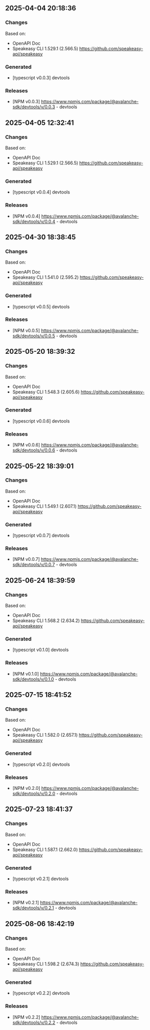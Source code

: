 

## 2025-04-04 20:18:36
### Changes
Based on:
- OpenAPI Doc  
- Speakeasy CLI 1.529.1 (2.566.5) https://github.com/speakeasy-api/speakeasy
### Generated
- [typescript v0.0.3] devtools
### Releases
- [NPM v0.0.3] https://www.npmjs.com/package/@avalanche-sdk/devtools/v/0.0.3 - devtools

## 2025-04-05 12:32:41
### Changes
Based on:
- OpenAPI Doc  
- Speakeasy CLI 1.529.1 (2.566.5) https://github.com/speakeasy-api/speakeasy
### Generated
- [typescript v0.0.4] devtools
### Releases
- [NPM v0.0.4] https://www.npmjs.com/package/@avalanche-sdk/devtools/v/0.0.4 - devtools

## 2025-04-30 18:38:45
### Changes
Based on:
- OpenAPI Doc  
- Speakeasy CLI 1.541.0 (2.595.2) https://github.com/speakeasy-api/speakeasy
### Generated
- [typescript v0.0.5] devtools
### Releases
- [NPM v0.0.5] https://www.npmjs.com/package/@avalanche-sdk/devtools/v/0.0.5 - devtools

## 2025-05-20 18:39:32
### Changes
Based on:
- OpenAPI Doc  
- Speakeasy CLI 1.548.3 (2.605.6) https://github.com/speakeasy-api/speakeasy
### Generated
- [typescript v0.0.6] devtools
### Releases
- [NPM v0.0.6] https://www.npmjs.com/package/@avalanche-sdk/devtools/v/0.0.6 - devtools

## 2025-05-22 18:39:01
### Changes
Based on:
- OpenAPI Doc  
- Speakeasy CLI 1.549.1 (2.607.1) https://github.com/speakeasy-api/speakeasy
### Generated
- [typescript v0.0.7] devtools
### Releases
- [NPM v0.0.7] https://www.npmjs.com/package/@avalanche-sdk/devtools/v/0.0.7 - devtools

## 2025-06-24 18:39:59
### Changes
Based on:
- OpenAPI Doc  
- Speakeasy CLI 1.568.2 (2.634.2) https://github.com/speakeasy-api/speakeasy
### Generated
- [typescript v0.1.0] devtools
### Releases
- [NPM v0.1.0] https://www.npmjs.com/package/@avalanche-sdk/devtools/v/0.1.0 - devtools

## 2025-07-15 18:41:52
### Changes
Based on:
- OpenAPI Doc  
- Speakeasy CLI 1.582.0 (2.657.1) https://github.com/speakeasy-api/speakeasy
### Generated
- [typescript v0.2.0] devtools
### Releases
- [NPM v0.2.0] https://www.npmjs.com/package/@avalanche-sdk/devtools/v/0.2.0 - devtools

## 2025-07-23 18:41:37
### Changes
Based on:
- OpenAPI Doc  
- Speakeasy CLI 1.587.1 (2.662.0) https://github.com/speakeasy-api/speakeasy
### Generated
- [typescript v0.2.1] devtools
### Releases
- [NPM v0.2.1] https://www.npmjs.com/package/@avalanche-sdk/devtools/v/0.2.1 - devtools

## 2025-08-06 18:42:19
### Changes
Based on:
- OpenAPI Doc  
- Speakeasy CLI 1.598.2 (2.674.3) https://github.com/speakeasy-api/speakeasy
### Generated
- [typescript v0.2.2] devtools
### Releases
- [NPM v0.2.2] https://www.npmjs.com/package/@avalanche-sdk/devtools/v/0.2.2 - devtools